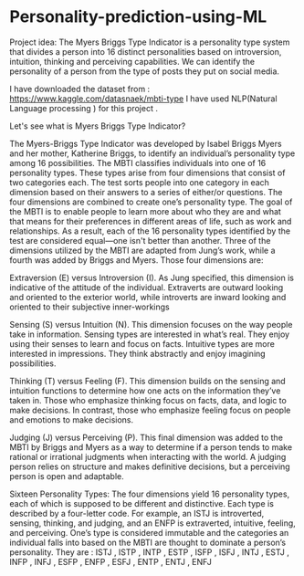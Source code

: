 # Personality-prediction-using-ML
Project idea:
The Myers Briggs Type Indicator is a personality type system that divides a person into 16 distinct personalities based on introversion, intuition, thinking and perceiving capabilities. We can identify the personality of a person from the type of posts they put on social media.

I have downloaded the dataset from :  https://www.kaggle.com/datasnaek/mbti-type
I have used NLP(Natural Language processing ) for this project .

Let's see what is  Myers Briggs Type Indicator?

The Myers-Briggs Type Indicator was developed by Isabel Briggs Myers and her mother, Katherine Briggs, to identify an individual’s personality type among 16 possibilities.
The MBTI classifies individuals into one of 16 personality types. These types arise from four dimensions that consist of two categories each. The test sorts people into one category in each dimension based on their answers to a series of either/or questions. The four dimensions are combined to create one’s personality type.
The goal of the MBTI is to enable people to learn more about who they are and what that means for their preferences in different areas of life, such as work and relationships. As a result, each of the 16 personality types identified by the test are considered equal—one isn't better than another.
Three of the dimensions utilized by the MBTI are adapted from Jung’s work, while a fourth was added by Briggs and Myers. Those four dimensions are:

Extraversion (E) versus Introversion (I). As Jung specified, this dimension is indicative of the attitude of the individual. Extraverts are outward looking and oriented to the exterior world, while introverts are inward looking and oriented to their subjective inner-workings

Sensing (S) versus Intuition (N). This dimension focuses on the way people take in information. Sensing types are interested in what’s real. They enjoy using their senses to learn and focus on facts. Intuitive types are more interested in impressions. They think abstractly and enjoy imagining possibilities.

Thinking (T) versus Feeling (F). This dimension builds on the sensing and intuition functions to determine how one acts on the information they’ve taken in. Those who emphasize thinking focus on facts, data, and logic to make decisions. In contrast, those who emphasize feeling focus on people and emotions to make decisions.

Judging (J) versus Perceiving (P). This final dimension was added to the MBTI by Briggs and Myers as a way to determine if a person tends to make rational or irrational judgments when interacting with the world. A judging person relies on structure and makes definitive decisions, but a perceiving person is open and adaptable.

Sixteen Personality Types:
The four dimensions yield 16 personality types, each of which is supposed to be different and distinctive. Each type is described by a four-letter code. For example, an ISTJ is introverted, sensing, thinking, and judging, and an ENFP is extraverted, intuitive, feeling, and perceiving. One’s type is considered immutable and the categories an individual falls into based on the MBTI are thought to dominate a person’s personality.
They are : ISTJ , ISTP , INTP , ESTP , ISFP , ISFJ , INTJ , ESTJ , INFP , INFJ , ESFP , ENFP , ESFJ , ENTP , ENTJ , ENFJ
